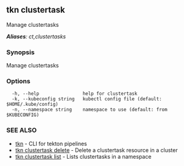## tkn clustertask

Manage clustertasks

***Aliases**: ct,clustertasks*

### Synopsis

Manage clustertasks

### Options

```
  -h, --help                help for clustertask
  -k, --kubeconfig string   kubectl config file (default: $HOME/.kube/config)
  -n, --namespace string    namespace to use (default: from $KUBECONFIG)
```

### SEE ALSO

* [tkn](tkn.md)	 - CLI for tekton pipelines
* [tkn clustertask delete](tkn_clustertask_delete.md)	 - Delete a clustertask resource in a cluster
* [tkn clustertask list](tkn_clustertask_list.md)	 - Lists clustertasks in a namespace

